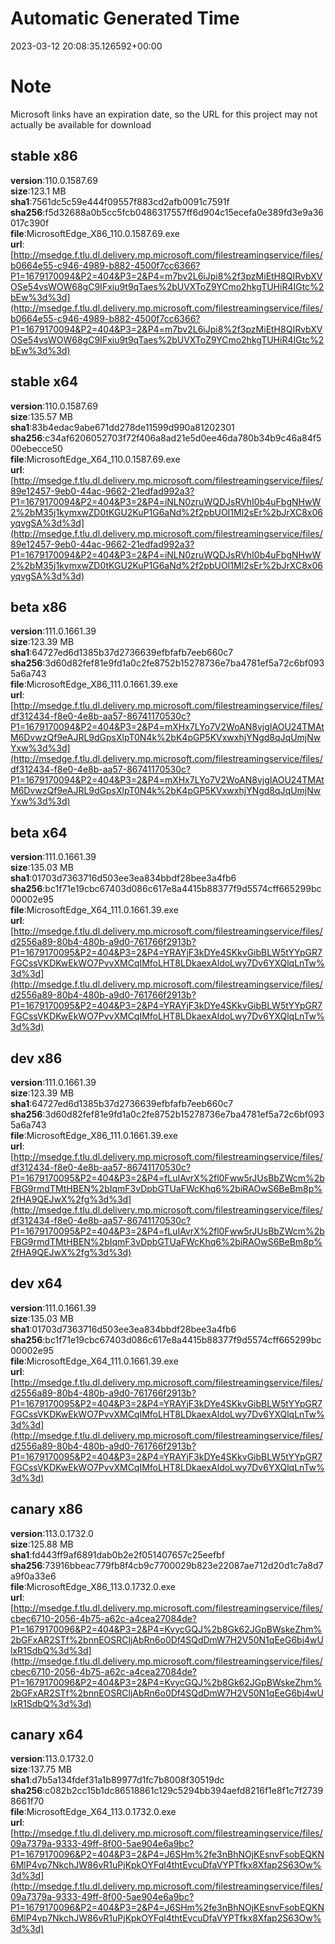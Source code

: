 # Automatic Generated Time
2023-03-12 20:08:35.126592+00:00

# Note
Microsoft links have an expiration date, so the URL for this project may not actually be available for download

## stable x86
**version**:110.0.1587.69  
**size**:123.1 MB  
**sha1**:7561dc5c59e444f09557f883cd2afb0091c7591f  
**sha256**:f5d32688a0b5cc5fcb0486317557ff6d904c15ecefa0e389fd3e9a36017c390f  
**file**:MicrosoftEdge_X86_110.0.1587.69.exe  
**url**:[http://msedge.f.tlu.dl.delivery.mp.microsoft.com/filestreamingservice/files/b0664e55-c946-4989-b882-4500f7cc6366?P1=1679170094&P2=404&P3=2&P4=m7bv2L6iJpi8%2f3pzMiEtH8QIRvbXVOSe54vsWOW68gC9IFxiu9t9qTaes%2bUVXToZ9YCmo2hkgTUHiR4IGtc%2bEw%3d%3d](http://msedge.f.tlu.dl.delivery.mp.microsoft.com/filestreamingservice/files/b0664e55-c946-4989-b882-4500f7cc6366?P1=1679170094&P2=404&P3=2&P4=m7bv2L6iJpi8%2f3pzMiEtH8QIRvbXVOSe54vsWOW68gC9IFxiu9t9qTaes%2bUVXToZ9YCmo2hkgTUHiR4IGtc%2bEw%3d%3d)  

## stable x64
**version**:110.0.1587.69  
**size**:135.57 MB  
**sha1**:83b4edac9abe671dd278de11599d990a81202301  
**sha256**:c34af6206052703f72f406a8ad21e5d0ee46da780b34b9c46a84f500ebecce50  
**file**:MicrosoftEdge_X64_110.0.1587.69.exe  
**url**:[http://msedge.f.tlu.dl.delivery.mp.microsoft.com/filestreamingservice/files/89e12457-9eb0-44ac-9662-21edfad992a3?P1=1679170094&P2=404&P3=2&P4=iNLN0zruWQDJsRVhI0b4uFbgNHwW2%2bM35j1kymxwZD0tKGU2KuP1G6aNd%2f2pbUOI1Ml2sEr%2bJrXC8x06yqvgSA%3d%3d](http://msedge.f.tlu.dl.delivery.mp.microsoft.com/filestreamingservice/files/89e12457-9eb0-44ac-9662-21edfad992a3?P1=1679170094&P2=404&P3=2&P4=iNLN0zruWQDJsRVhI0b4uFbgNHwW2%2bM35j1kymxwZD0tKGU2KuP1G6aNd%2f2pbUOI1Ml2sEr%2bJrXC8x06yqvgSA%3d%3d)  

## beta x86
**version**:111.0.1661.39  
**size**:123.39 MB  
**sha1**:64727ed6d1385b37d2736639efbfafb7eeb660c7  
**sha256**:3d60d82fef81e9fd1a0c2fe8752b15278736e7ba4781ef5a72c6bf0935a6a743  
**file**:MicrosoftEdge_X86_111.0.1661.39.exe  
**url**:[http://msedge.f.tlu.dl.delivery.mp.microsoft.com/filestreamingservice/files/df312434-f8e0-4e8b-aa57-86741170530c?P1=1679170094&P2=404&P3=2&P4=mXHx7LYo7V2WoAN8vjgIAOU24TMAtM6DvwzQf9eAJRL9dGpsXlpT0N4k%2bK4pGP5KVxwxhjYNgd8qJqUmjNwYxw%3d%3d](http://msedge.f.tlu.dl.delivery.mp.microsoft.com/filestreamingservice/files/df312434-f8e0-4e8b-aa57-86741170530c?P1=1679170094&P2=404&P3=2&P4=mXHx7LYo7V2WoAN8vjgIAOU24TMAtM6DvwzQf9eAJRL9dGpsXlpT0N4k%2bK4pGP5KVxwxhjYNgd8qJqUmjNwYxw%3d%3d)  

## beta x64
**version**:111.0.1661.39  
**size**:135.03 MB  
**sha1**:01703d7363716d503ee3ea834bbdf28bee3a4fb6  
**sha256**:bc1f71e19cbc67403d086c617e8a4415b88377f9d5574cff665299bc00002e95  
**file**:MicrosoftEdge_X64_111.0.1661.39.exe  
**url**:[http://msedge.f.tlu.dl.delivery.mp.microsoft.com/filestreamingservice/files/d2556a89-80b4-480b-a9d0-761766f2913b?P1=1679170095&P2=404&P3=2&P4=YRAYjF3kDYe4SKkvGibBLW5tYYpGR7FGCssVKDKwEkWO7PvvXMCqIMfoLHT8LDkaexAldoLwy7Dv6YXQlqLnTw%3d%3d](http://msedge.f.tlu.dl.delivery.mp.microsoft.com/filestreamingservice/files/d2556a89-80b4-480b-a9d0-761766f2913b?P1=1679170095&P2=404&P3=2&P4=YRAYjF3kDYe4SKkvGibBLW5tYYpGR7FGCssVKDKwEkWO7PvvXMCqIMfoLHT8LDkaexAldoLwy7Dv6YXQlqLnTw%3d%3d)  

## dev x86
**version**:111.0.1661.39  
**size**:123.39 MB  
**sha1**:64727ed6d1385b37d2736639efbfafb7eeb660c7  
**sha256**:3d60d82fef81e9fd1a0c2fe8752b15278736e7ba4781ef5a72c6bf0935a6a743  
**file**:MicrosoftEdge_X86_111.0.1661.39.exe  
**url**:[http://msedge.f.tlu.dl.delivery.mp.microsoft.com/filestreamingservice/files/df312434-f8e0-4e8b-aa57-86741170530c?P1=1679170095&P2=404&P3=2&P4=fLuIAvrX%2fl0Fww5rJUsBbZWcm%2bFBG9rmdTMtHBEN%2bIqmF3vDpbGTUaFWcKhq6%2biRAOwS6BeBm8p%2fHA9QEJwX%2fg%3d%3d](http://msedge.f.tlu.dl.delivery.mp.microsoft.com/filestreamingservice/files/df312434-f8e0-4e8b-aa57-86741170530c?P1=1679170095&P2=404&P3=2&P4=fLuIAvrX%2fl0Fww5rJUsBbZWcm%2bFBG9rmdTMtHBEN%2bIqmF3vDpbGTUaFWcKhq6%2biRAOwS6BeBm8p%2fHA9QEJwX%2fg%3d%3d)  

## dev x64
**version**:111.0.1661.39  
**size**:135.03 MB  
**sha1**:01703d7363716d503ee3ea834bbdf28bee3a4fb6  
**sha256**:bc1f71e19cbc67403d086c617e8a4415b88377f9d5574cff665299bc00002e95  
**file**:MicrosoftEdge_X64_111.0.1661.39.exe  
**url**:[http://msedge.f.tlu.dl.delivery.mp.microsoft.com/filestreamingservice/files/d2556a89-80b4-480b-a9d0-761766f2913b?P1=1679170095&P2=404&P3=2&P4=YRAYjF3kDYe4SKkvGibBLW5tYYpGR7FGCssVKDKwEkWO7PvvXMCqIMfoLHT8LDkaexAldoLwy7Dv6YXQlqLnTw%3d%3d](http://msedge.f.tlu.dl.delivery.mp.microsoft.com/filestreamingservice/files/d2556a89-80b4-480b-a9d0-761766f2913b?P1=1679170095&P2=404&P3=2&P4=YRAYjF3kDYe4SKkvGibBLW5tYYpGR7FGCssVKDKwEkWO7PvvXMCqIMfoLHT8LDkaexAldoLwy7Dv6YXQlqLnTw%3d%3d)  

## canary x86
**version**:113.0.1732.0  
**size**:125.88 MB  
**sha1**:fd443ff9af6891dab0b2e2f051407657c25eefbf  
**sha256**:73916bbeac779fb8f4cb9c7700029b823e22087ae712d20d1c7a8d7a9f0a33e6  
**file**:MicrosoftEdge_X86_113.0.1732.0.exe  
**url**:[http://msedge.f.tlu.dl.delivery.mp.microsoft.com/filestreamingservice/files/cbec6710-2056-4b75-a62c-a4cea27084de?P1=1679170096&P2=404&P3=2&P4=KvycGQJ%2b8Gk62JGpBWskeZhm%2bGFxAR2STf%2bnnEOSRCljAbRn6o0Df4SQdDmW7H2V50N1qEeG6bj4wUlxR1SdbQ%3d%3d](http://msedge.f.tlu.dl.delivery.mp.microsoft.com/filestreamingservice/files/cbec6710-2056-4b75-a62c-a4cea27084de?P1=1679170096&P2=404&P3=2&P4=KvycGQJ%2b8Gk62JGpBWskeZhm%2bGFxAR2STf%2bnnEOSRCljAbRn6o0Df4SQdDmW7H2V50N1qEeG6bj4wUlxR1SdbQ%3d%3d)  

## canary x64
**version**:113.0.1732.0  
**size**:137.75 MB  
**sha1**:d7b5a134fdef31a1b89977d1fc7b8008f30519dc  
**sha256**:c082b2cc15b1dc86518861c129c5294bb394aefd8216f1e8f1c7f27398661f70  
**file**:MicrosoftEdge_X64_113.0.1732.0.exe  
**url**:[http://msedge.f.tlu.dl.delivery.mp.microsoft.com/filestreamingservice/files/09a7379a-9333-49ff-8f00-5ae904e6a9bc?P1=1679170096&P2=404&P3=2&P4=J6SHm%2fe3nBhNOjKEsnvFsobEQKN6MlP4vp7NkchJW86vR1uPjKpkOYFql4thtEvcuDfaVYPTfkx8Xfap2S63Ow%3d%3d](http://msedge.f.tlu.dl.delivery.mp.microsoft.com/filestreamingservice/files/09a7379a-9333-49ff-8f00-5ae904e6a9bc?P1=1679170096&P2=404&P3=2&P4=J6SHm%2fe3nBhNOjKEsnvFsobEQKN6MlP4vp7NkchJW86vR1uPjKpkOYFql4thtEvcuDfaVYPTfkx8Xfap2S63Ow%3d%3d)  

